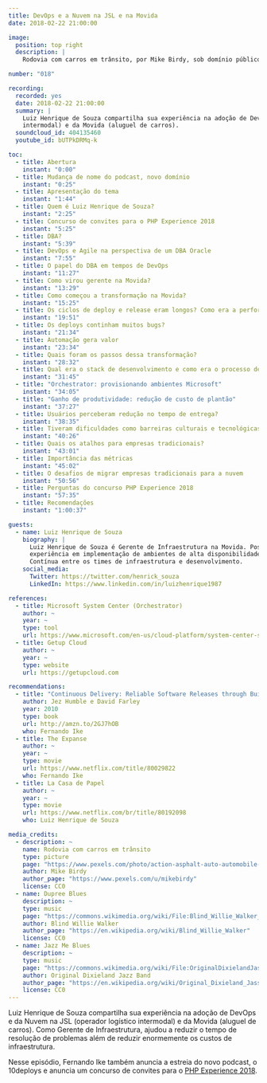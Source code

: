 ```yaml
---
title: DevOps e a Nuvem na JSL e na Movida
date: 2018-02-22 21:00:00

image:
  position: top right
  description: |
    Rodovia com carros em trânsito, por Mike Birdy, sob domínio público.

number: "018"

recording:
  recorded: yes
  date: 2018-02-22 21:00:00
  summary: |
    Luiz Henrique de Souza compartilha sua experiência na adoção de DevOps e da Nuvem na JSL (operador logístico
    intermodal) e da Movida (aluguel de carros).
  soundcloud_id: 404135460
  youtube_id: bUTPkDRMq-k

toc:
  - title: Abertura
    instant: "0:00"
  - title: Mudança de nome do podcast, novo domínio
    instant: "0:25"
  - title: Apresentação do tema
    instant: "1:44"
  - title: Quem é Luiz Henrique de Souza?
    instant: "2:25"
  - title: Concurso de convites para o PHP Experience 2018
    instant: "5:25"
  - title: DBA?
    instant: "5:39"
  - title: DevOps e Agile na perspectiva de um DBA Oracle
    instant: "7:55"
  - title: O papel do DBA em tempos de DevOps
    instant: "11:27"
  - title: Como virou gerente na Movida?
    instant: "13:29"
  - title: Como começou a transformação na Movida?
    instant: "15:25"
  - title: Os ciclos de deploy e release eram longos? Como era a performance antes das mudanças?
    instant: "19:51"
  - title: Os deploys continham muitos bugs?
    instant: "21:34"
  - title: Automação gera valor
    instant: "23:34"
  - title: Quais foram os passos dessa transformação?
    instant: "28:32"
  - title: Qual era o stack de desenvolvimento e como era o processo de deploy?
    instant: "31:45"
  - title: "Orchestrator: provisionando ambientes Microsoft"
    instant: "34:05"
  - title: "Ganho de produtividade: redução de custo de plantão"
    instant: "37:27"
  - title: Usuários perceberam redução no tempo de entrega?
    instant: "38:35"
  - title: Tiveram dificuldades como barreiras culturais e tecnológicas?
    instant: "40:26"
  - title: Quais os atalhos para empresas tradicionais?
    instant: "43:01"
  - title: Importância das métricas
    instant: "45:02"
  - title: O desafios de migrar empresas tradicionais para a nuvem
    instant: "50:56"
  - title: Perguntas do concurso PHP Experience 2018
    instant: "57:35"
  - title: Recomendações
    instant: "1:00:37"

guests:
  - name: Luiz Henrique de Souza
    biography: |
      Luiz Henrique de Souza é Gerente de Infraestrutura na Movida. Possui mais de 10 anos de experiência em TI, com vasta
      experiência em implementação de ambientes de alta disponibilidade, utilizando práticas DevOps com Integração
      Contínua entre os times de infraestrutura e desenvolvimento.
    social_media:
      Twitter: https://twitter.com/henrick_souza
      LinkedIn: https://www.linkedin.com/in/luizhenrique1987

references:
  - title: Microsoft System Center (Orchestrator)
    author: ~
    year: ~
    type: tool
    url: https://www.microsoft.com/en-us/cloud-platform/system-center-solutions
  - title: Getup Cloud
    author: ~
    year: ~
    type: website
    url: https://getupcloud.com

recommendations:
  - title: "Continuous Delivery: Reliable Software Releases through Build, Test, and Deployment Automation"
    author: Jez Humble e David Farley
    year: 2010
    type: book
    url: http://amzn.to/2GJ7hOB
    who: Fernando Ike
  - title: The Expanse
    author: ~
    year: ~
    type: movie
    url: https://www.netflix.com/title/80029822
    who: Fernando Ike
  - title: La Casa de Papel
    author: ~
    year: ~
    type: movie
    url: https://www.netflix.com/br/title/80192098
    who: Luiz Henrique de Souza

media_credits:
  - description: ~
    name: Rodovia com carros em trânsito
    type: picture
    page: "https://www.pexels.com/photo/action-asphalt-auto-automobile-170286"
    author: Mike Birdy
    author_page: "https://www.pexels.com/u/mikebirdy"
    license: CC0
  - name: Dupree Blues
    description: ~
    type: music
    page: "https://commons.wikimedia.org/wiki/File:Blind_Willie_Walker_-_Dupree_Blues.ogg"
    author: Blind Willie Walker
    author_page: "https://en.wikipedia.org/wiki/Blind_Willie_Walker"
    license: CC0
  - name: Jazz Me Blues
    description: ~
    type: music
    page: "https://commons.wikimedia.org/wiki/File:OriginalDixielandJassBand-JazzMeBlues.ogg"
    author: Original Dixieland Jazz Band
    author_page: "https://en.wikipedia.org/wiki/Original_Dixieland_Jass_Band"
    license: CC0
---
```


Luiz Henrique de Souza compartilha sua experiência na adoção de DevOps e da Nuvem na JSL (operador logístico intermodal)
e da Movida (aluguel de carros). Como Gerente de Infraestrutura, ajudou a reduzir o tempo de resolução de problemas além
de reduzir enormemente os custos de infraestrutura.

Nesse episódio, Fernando Ike também anuncia a estreia do novo podcast, o 10deploys e anuncia um concurso de convites
para o [PHP Experience 2018][#phpexperience-2018].

[#phpexperience-2018]: https://eventos.imasters.com.br/phpexperience
